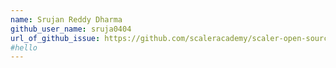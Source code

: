 ```yaml
---
name: Srujan Reddy Dharma
github_user_name: sruja0404
url_of_github_issue: https://github.com/scaleracademy/scaler-open-source-september-challenge/issues/1013
#hello
---
```

